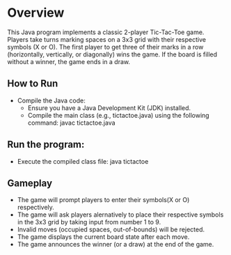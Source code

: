 # Overview
This Java program implements a classic 2-player Tic-Tac-Toe game. Players take turns marking spaces on a 3x3 grid with their respective symbols (X or O). The first player to get three of their marks in a row (horizontally, vertically, or diagonally) wins the game. If the board is filled without a winner, the game ends in a draw.
## How to Run
 * Compile the Java code:
   * Ensure you have a Java Development Kit (JDK) installed.
   * Compile the main class (e.g., tictactoe.java) using the following command:
     javac tictactoe.java

 ## Run the program:
   * Execute the compiled class file:
     java tictactoe

## Gameplay
 * The game will prompt players to enter their symbols(X or O) respectively.
 * The game will ask players alernatively to place their respective symbols in the 3x3 grid by taking input from number 1 to 9.
 * Invalid moves (occupied spaces, out-of-bounds) will be rejected.
 * The game displays the current board state after each move.
 * The game announces the winner (or a draw) at the end of the game.
